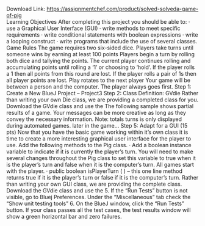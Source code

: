 Download Link: https://assignmentchef.com/product/solved-solveda-game-of-pig
<br>
Learning Objectives After completing this project you should be able to: · use a Graphical User Interface (GUI) · write methods to meet specific requirements · write conditional statements with boolean expressions · write a looping construct · write programs that include the use of several classes. Game Rules The game requires two six-sided dice. Players take turns until someone wins by earning at least 100 points Players begin a turn by rolling both dice and tallying the points. The current player continues rolling and accumulating points until rolling a ‘1’ or choosing to ‘hold’. If the player rolls a 1 then all points from this round are lost. If the player rolls a pair of 1s then all player points are lost. Play rotates to the next player Your game will be between a person and the computer. The player always goes first. Step 1: Create a New BlueJ Project – Project3 Step 2: Class Definition: GVdie Rather than writing your own Die class, we are providing a completed class for you. Download the GVdie class and use the The following sample shows partial results of a game. Your messages can be more creative as long as they convey the necessary information. Note: totals turns is only displayed during automated games. later in the game… Step 5: Adapt for a GUI (15 pts) Now that you have the basic game working within it’s own class it is time to create a more interesting graphical user interface for the player to use. Add the following methods to the Pig class. · Add a boolean instance variable to indicate if it is currently the player’s turn. You will need to make several changes throughout the Pig class to set this variable to true when it is the player’s turn and false when it is the computer’s turn. All games start with the player. · public boolean isPlayerTurn ( ) – this one line method returns true if it is the player’s turn or false if it is the computer’s turn. Rather than writing your own GUI class, we are providing the complete class. Download the GVdie class and use the 5. If the “Run Tests” button is not visible, go to Bluej Preferences. Under the “Miscellaneous” tab check the “Show unit testing tools” 6. On the BlueJ window, click the “Run Tests” button. If your class passes all the test cases, the test results window will show a green horizontal bar and zero failures.